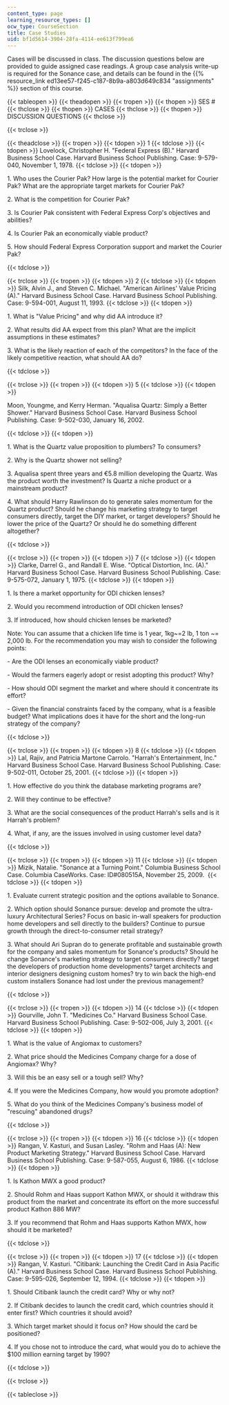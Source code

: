 ```yaml
---
content_type: page
learning_resource_types: []
ocw_type: CourseSection
title: Case Studies
uid: bf1d5614-3904-28fa-4114-ee613f799ea6
---
```


Cases will be discussed in class. The discussion questions below are provided to guide assigned case readings. A group case analysis write-up is required for the Sonance case, and details can be found in the {{% resource_link ed13ee57-f245-c187-8b9a-a803d649c834 "assignments" %}} section of this course.

{{< tableopen >}}
{{< theadopen >}}
{{< tropen >}}
{{< thopen >}}
SES #
{{< thclose >}}
{{< thopen >}}
CASES
{{< thclose >}}
{{< thopen >}}
DISCUSSION QUESTIONS
{{< thclose >}}

{{< trclose >}}

{{< theadclose >}}
{{< tropen >}}
{{< tdopen >}}
1
{{< tdclose >}}
{{< tdopen >}}
Lovelock, Christopher H. "Federal Express (B)." Harvard Business School Case. Harvard Business School Publishing. Case: 9-579-040, November 1, 1978.
{{< tdclose >}}
{{< tdopen >}}


1\. Who uses the Courier Pak? How large is the potential market for Courier Pak? What are the appropriate target markets for Courier Pak?

2\. What is the competition for Courier Pak?

3\. Is Courier Pak consistent with Federal Express Corp's objectives and abilities?

4\. Is Courier Pak an economically viable product?

5\. How should Federal Express Corporation support and market the Courier Pak?


{{< tdclose >}}

{{< trclose >}}
{{< tropen >}}
{{< tdopen >}}
2
{{< tdclose >}}
{{< tdopen >}}
Silk, Alvin J., and Steven C. Michael. "American Airlines' Value Pricing (A)." Harvard Business School Case. Harvard Business School Publishing. Case: 9-594-001, August 11, 1993.
{{< tdclose >}}
{{< tdopen >}}


1\. What is "Value Pricing" and why did AA introduce it?

2\. What results did AA expect from this plan? What are the implicit assumptions in these estimates?

3\. What is the likely reaction of each of the competitors? In the face of the likely competitive reaction, what should AA do?


{{< tdclose >}}

{{< trclose >}}
{{< tropen >}}
{{< tdopen >}}
5
{{< tdclose >}}
{{< tdopen >}}


Moon, Youngme, and Kerry Herman. "Aqualisa Quartz: Simply a Better Shower." Harvard Business School Case. Harvard Business School Publishing. Case: 9-502-030, January 16, 2002.


{{< tdclose >}}
{{< tdopen >}}


1\. What is the Quartz value proposition to plumbers? To consumers?

2\. Why is the Quartz shower not selling?

3\. Aqualisa spent three years and €5.8 million developing the Quartz. Was the product worth the investment? Is Quartz a niche product or a mainstream product?

4\. What should Harry Rawlinson do to generate sales momentum for the Quartz product? Should he change his marketing strategy to target consumers directly, target the DIY market, or target developers? Should he lower the price of the Quartz? Or should he do something different altogether?


{{< tdclose >}}

{{< trclose >}}
{{< tropen >}}
{{< tdopen >}}
7
{{< tdclose >}}
{{< tdopen >}}
Clarke, Darrel G., and Randall E. Wise. "Optical Distortion, Inc. (A)." Harvard Business School Case. Harvard Business School Publishing. Case: 9-575-072, January 1, 1975.
{{< tdclose >}}
{{< tdopen >}}


1\. Is there a market opportunity for ODI chicken lenses?

2\. Would you recommend introduction of ODI chicken lenses?

3\. If introduced, how should chicken lenses be marketed?

Note: You can assume that a chicken life time is 1 year, 1kg~=2 lb, 1 ton ~= 2,000 lb. For the recommendation you may wish to consider the following points:

\- Are the ODI lenses an economically viable product?

\- Would the farmers eagerly adopt or resist adopting this product? Why?

\- How should ODI segment the market and where should it concentrate its effort?

\- Given the financial constraints faced by the company, what is a feasible budget? What implications does it have for the short and the long-run strategy of the company?


{{< tdclose >}}

{{< trclose >}}
{{< tropen >}}
{{< tdopen >}}
8
{{< tdclose >}}
{{< tdopen >}}
Lal, Rajiv, and Patricia Martone Carrolo. "Harrah's Entertainment, Inc." Harvard Business School Case. Harvard Business School Publishing. Case: 9-502-011, October 25, 2001.
{{< tdclose >}}
{{< tdopen >}}


1\. How effective do you think the database marketing programs are?

2\. Will they continue to be effective?

3\. What are the social consequences of the product Harrah's sells and is it Harrah's problem?

4\. What, if any, are the issues involved in using customer level data?


{{< tdclose >}}

{{< trclose >}}
{{< tropen >}}
{{< tdopen >}}
11
{{< tdclose >}}
{{< tdopen >}}
Mizik, Natalie. "Sonance at a Turning Point." Columbia Business School Case. Columbia CaseWorks. Case: ID#080515A, November 25, 2009. 
{{< tdclose >}}
{{< tdopen >}}


1\. Evaluate current strategic position and the options available to Sonance.

2\. Which option should Sonance pursue: develop and promote the ultra-luxury Architectural Series? Focus on basic in-wall speakers for production home developers and sell directly to the builders? Continue to pursue growth through the direct-to-consumer retail strategy?

3\. What should Ari Supran do to generate profitable and sustainable growth for the company and sales momentum for Sonance's products? Should he change Sonance's marketing strategy to target consumers directly? target the developers of production home developments? target architects and interior designers designing custom homes? try to win back the high-end custom installers Sonance had lost under the previous management?


{{< tdclose >}}

{{< trclose >}}
{{< tropen >}}
{{< tdopen >}}
14
{{< tdclose >}}
{{< tdopen >}}
Gourville, John T. "Medicines Co." Harvard Business School Case. Harvard Business School Publishing. Case: 9-502-006, July 3, 2001.
{{< tdclose >}}
{{< tdopen >}}


1\. What is the value of Angiomax to customers?

2\. What price should the Medicines Company charge for a dose of Angiomax? Why?

3\. Will this be an easy sell or a tough sell? Why?

4\. If you were the Medicines Company, how would you promote adoption?

5\. What do you think of the Medicines Company's business model of "rescuing" abandoned drugs?


{{< tdclose >}}

{{< trclose >}}
{{< tropen >}}
{{< tdopen >}}
16
{{< tdclose >}}
{{< tdopen >}}
Rangan, V. Kasturi, and Susan Lasley. "Rohm and Haas (A): New Product Marketing Strategy." Harvard Business School Case. Harvard Business School Publishing. Case: 9-587-055, August 6, 1986.
{{< tdclose >}}
{{< tdopen >}}


1\. Is Kathon MWX a good product?

2\. Should Rohm and Haas support Kathon MWX, or should it withdraw this product from the market and concentrate its effort on the more successful product Kathon 886 MW?

3\. If you recommend that Rohm and Haas supports Kathon MWX, how should it be marketed?


{{< tdclose >}}

{{< trclose >}}
{{< tropen >}}
{{< tdopen >}}
17
{{< tdclose >}}
{{< tdopen >}}
Rangan, V. Kasturi. "Citibank: Launching the Credit Card in Asia Pacific (A)." Harvard Business School Case. Harvard Business School Publishing. Case: 9-595-026, September 12, 1994.
{{< tdclose >}}
{{< tdopen >}}


1\. Should Citibank launch the credit card? Why or why not?

2\. If Citibank decides to launch the credit card, which countries should it enter first? Which countries it should avoid?

3\. Which target market should it focus on? How should the card be positioned?

4\. If you chose not to introduce the card, what would you do to achieve the $100 million earning target by 1990?


{{< tdclose >}}

{{< trclose >}}

{{< tableclose >}}